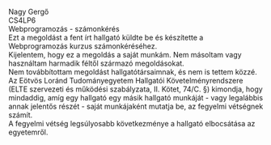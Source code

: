 Nagy Gergő  
CS4LP6  
Webprogramozás - számonkérés  
Ezt a megoldást a fent írt hallgató küldte be és készítette a Webprogramozás kurzus számonkéréséhez.  
Kijelentem, hogy ez a megoldás a saját munkám. Nem másoltam vagy használtam harmadik féltől
származó megoldásokat.  
Nem továbbítottam megoldást hallgatótársaimnak, és nem is tettem közzé.  
Az Eötvös Loránd Tudományegyetem Hallgatói Követelményrendszere 
(ELTE szervezeti és működési szabályzata, II. Kötet, 74/C. §) kimondja, hogy mindaddig, 
amíg egy hallgató egy másik hallgató munkáját - vagy legalábbis annak jelentős részét - 
saját munkájaként mutatja be, az fegyelmi vétségnek számít.  
A fegyelmi vétség legsúlyosabb következménye a hallgató elbocsátása az egyetemről.  
